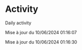 # Activity
Daily activity

 Mise à jour du 10/06/2024 01:16:07

 Mise à jour du 10/06/2024 01:16:30
